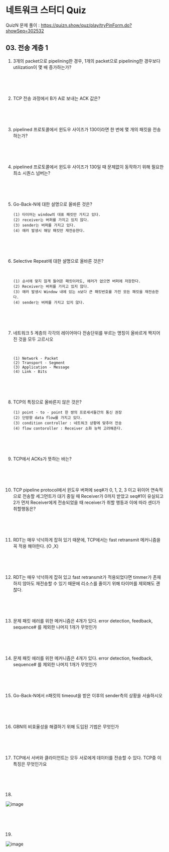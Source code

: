 # 네트워크 스터디 Quiz

QuizN 문제 풀이 : https://quizn.show/quz/play/tryPinForm.do?showSeq=302532

## 03. 전송 계층 1

1. 3개의 packet으로 pipelining한 경우, 1개의 packet으로 pipelining한 경우보다 utilization이 몇 배 증가하는가?

   <br><br><br>

2. TCP 전송 과정에서 B가 A로 보내는 ACK 값은?

   <br><br><br>

3. pipelined 프로토콜에서 윈도우 사이즈가 130이라면 한 번에 몇 개의 패킷을 전송하는가?

   <br><br><br>

4. pipelined 프로토콜에서 윈도우 사이즈가 130일 때 문제없이 동작하기 위해 필요한 최소 시퀀스 넘버는?

   <br><br><br>

5. Go-Back-N에 대한 설명으로 올바른 것은?
   <br>

    ```
    (1) 타이머는 window의 대표 패킷만 가지고 있다.
    (2) receiver는 버퍼를 가지고 있지 않다.
    (3) sender는 버퍼를 가지고 있다.
    (4) 에러 발생시 해당 패킷만 재전송한다.
    ```

   <br><br><br>

6. Selective Repeat에 대한 설명으로 올바른 것은?

    <br>

    ```text
    (1) 순서에 맞지 않게 들어온 패킷이라도, 에러가 없으면 버퍼에 저장한다.
    (2) Receiver는 버퍼를 가지고 있지 않다.
    (3) 에러 발생시 Window 내에 있는 n보다 큰 패킷번호를 가진 모든 패킷을 재전송한다.
    (4) sender는 버퍼를 가지고 있지 않다.
    ```

   <br><br><br>

7. 네트워크 5 계층의 각각의 레이어마다 전송단위를 부르는 명칭이 올바르게 짝지어진 것을 모두 고르시오

    <br>

    ```text
    (1) Network - Packet
    (2) Transport - Segment
    (3) Application - Message
    (4) Link - Bits
    ```

   <br><br><br>

8. TCP의 특징으로 올바른지 않은 것은?
   <br>

    ```
    (1) point - to - point 한 쌍의 프로세서들간의 통신 권장
    (2) 단방향 data flow를 가지고 있다.
    (3) condition controller : 네트워크 상황에 맞추어 전송
    (4) flow contoroller : Receiver 소화 능력 고려해준다.
    ```

   <br><br><br>

9. TCP에서 ACKs가 뜻하는 바는?

   <br><br><br>

10. TCP pipeline protocol에서 윈도우 버퍼에 seq#가 0, 1, 2, 3 이고 뒤이어 연속적으로 전송할 세그먼트가 대기 중일 때 Receiver가 0까지 받았고 seq#1이 유실되고 2가 먼저 Receiver에게 전송되었을 때 receiver가 취할 행동과 이에 따라 센더가 취할행동은?

    <br><br><br>

11. RDT는 매우 넉넉하게 잡혀 있기 때문에, TCP에서는 fast retransmit 메커니즘을 꼭 적용 해야한다. (O ,X)

    <br><br><br>

12. RDT는 매우 넉넉하게 잡혀 있고 fast retransmit가 적용되었다면 timmer가 존재하지 않아도 재전송할 수 있기 때문에 리소스를 줄이기 위해 타이머를 제외해도 괜찮다.

    <br><br><br>

13. 문제 패킷 에러를 위한 메커니즘은 4개가 있다. error detection, feedback, sequence# 를 제외한 나머지 1개가 무엇인가

    <br><br><br>

14. 문제 패킷 에러를 위한 메커니즘은 4개가 있다. error detection, feedback, sequence# 를 제외한 나머지 1개가 무엇인가

    <br><br><br>

15. Go-Back-N에서 n패킷의 timeout을 받은 이후의 sender측의 상황을 서술하시오

    <br><br><br>

16. GBN의 비효율성을 해결하기 위해 도입된 기법은 무엇인가

    <br><br><br>

17. TCP에서 서버와 클라이언트는 모두 서로에게 데이터를 전송할 수 있다. TCP중 이 특징은 무엇인가요

    <br><br><br>

18.
![image](https://user-images.githubusercontent.com/122426168/230551183-a4cc442e-7561-44fc-860f-5f0941e0ff2c.png)

<br><br><br>

19.
![image](https://user-images.githubusercontent.com/122426168/230551278-b6d29f27-5111-4279-bf2c-583cbce3087d.png)
